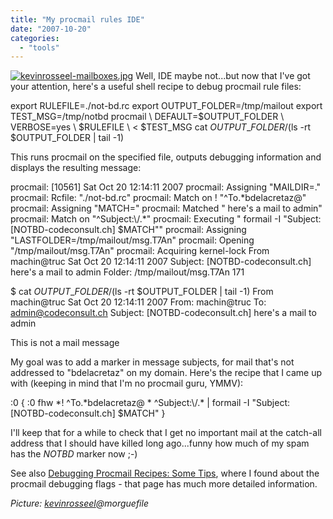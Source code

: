 ```yaml
---
title: "My procmail rules IDE"
date: "2007-10-20"
categories: 
  - "tools"
---
```


[![kevinrosseel-mailboxes.jpg](images/kevinrosseel-mailboxes.jpg)](http://www.procmail.org/) Well, IDE maybe not...but now that I've got your attention, here's a useful shell recipe to debug procmail rule files:

export RULEFILE=./not-bd.rc
export OUTPUT\_FOLDER=/tmp/mailout
export TEST\_MSG=/tmp/notbd
procmail \\
DEFAULT=$OUTPUT\_FOLDER \\
VERBOSE=yes \\
$RULEFILE \\
< $TEST\_MSG
cat $OUTPUT\_FOLDER/$(ls -rt $OUTPUT\_FOLDER | tail -1)

This runs procmail on the specified file, outputs debugging information and displays the resulting message:

procmail: \[10561\] Sat Oct 20 12:14:11 2007
procmail: Assigning "MAILDIR=."
procmail: Rcfile: "./not-bd.rc"
procmail: Match on ! "^To.\*bdelacretaz@"
procmail: Assigning "MATCH="
procmail: Matched " here's a mail to admin"
procmail: Match on "^Subject:\\/.\*"
procmail: Executing " formail -I "Subject: \[NOTBD-codeconsult.ch\] $MATCH""
procmail: Assigning "LASTFOLDER=/tmp/mailout/msg.T7An"
procmail: Opening "/tmp/mailout/msg.T7An"
procmail: Acquiring kernel-lock
From machin@truc  Sat Oct 20 12:14:11 2007
Subject: \[NOTBD-codeconsult.ch\]  here's a mail to admin
Folder: /tmp/mailout/msg.T7An                                             171

$ cat $OUTPUT\_FOLDER/$(ls -rt $OUTPUT\_FOLDER | tail -1)
From machin@truc  Sat Oct 20 12:14:11 2007
From: machin@truc
To: admin@codeconsult.ch
Subject: \[NOTBD-codeconsult.ch\]  here's a mail to admin

This is not a mail message

My goal was to add a marker in message subjects, for mail that's not addressed to "bdelacretaz" on my domain. Here's the recipe that I came up with (keeping in mind that I'm no procmail guru, YMMV):

:0
{
:0 fhw
\*! ^To.\*bdelacretaz@
\* ^Subject:\\/.\*
| formail -I "Subject: \[NOTBD-codeconsult.ch\] $MATCH"
}

I'll keep that for a while to check that I get no important mail at the catch-all address that I should have killed long ago...funny how much of my spam has the _NOTBD_ marker now ;-)

See also [Debugging Procmail Recipes: Some Tips](http://partmaps.org/era/mail/procmail-debug.html), where I found about the procmail debugging flags - that page has much more detailed information.

_Picture: [kevinrosseel](http://morguefile.com/archive/?display=185671&)@morguefile_
